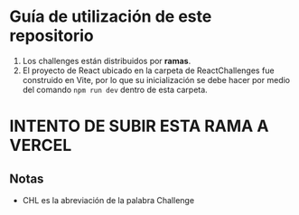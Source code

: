 # Guía de utilización de este repositorio

1. Los challenges están distribuidos por **ramas**.
2. El proyecto de React ubicado en la carpeta de ReactChallenges fue construido en Vite, por lo que su inicialización se debe hacer por medio del comando `npm run dev` dentro de esta carpeta.

# INTENTO DE SUBIR ESTA RAMA A VERCEL

## Notas

-   CHL es la abreviación de la palabra Challenge
